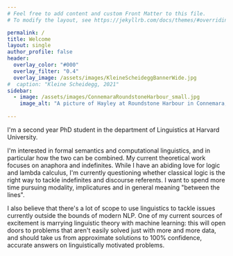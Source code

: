 ```yaml
---
# Feel free to add content and custom Front Matter to this file.
# To modify the layout, see https://jekyllrb.com/docs/themes/#overriding-theme-defaults

permalink: /
title: Welcome
layout: single
author_profile: false
header:
  overlay_color: "#000"
  overlay_filter: "0.4"
  overlay_image: /assets/images/KleineScheideggBannerWide.jpg
#  caption: "Kleine Scheidegg, 2021"
sidebar:
  - image: /assets/images/ConnemaraRoundstoneHarbour_small.jpg
    image_alt: "A picture of Hayley at Roundstone Harbour in Connemara, Ireland"
  
---
```


I'm a second year PhD student in the department of Linguistics at Harvard University.

I'm interested in formal semantics and computational linguistics, and in particular how the two can be combined. My current theoretical work focuses on anaphora and indefinites. While I have an abiding love for logic and lambda calculus, I'm currently questioning whether classical logic is the right way to tackle indefinites and discourse referents. I want to spend more time pursuing modality, implicatures and in general meaning "between the lines".

I also believe that there's a lot of scope to use linguistics to tackle issues currently outside the bounds of modern NLP.
One of my current sources of excitement is marrying linguistic theory with machine learning: this will open doors to problems that aren't easily solved just with more and more data, and should take us from approximate solutions to 100% confidence, accurate answers on linguistically motivated problems. 

